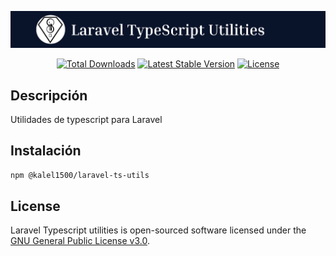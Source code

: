 <p align="center"><img src="./art/title.png" alt="Laravel TypeScript Utilities"></p>

<p align="center">
    <a href="https://www.npmjs.com/package/@kalel1500/laravel-ts-utils"><img src="https://img.shields.io/npm/dt/@kalel1500/laravel-ts-utils" alt="Total Downloads"></a>
    <a href="https://www.npmjs.com/package/@kalel1500/laravel-ts-utils"><img src="https://img.shields.io/npm/v/@kalel1500/laravel-ts-utils" alt="Latest Stable Version"></a>
    <a href="https://www.npmjs.com/package/@kalel1500/laravel-ts-utils"><img src="https://img.shields.io/npm/l/@kalel1500/laravel-ts-utils" alt="License"></a>
</p>

## Descripción

Utilidades de typescript para Laravel

## Instalación

```bash
npm @kalel1500/laravel-ts-utils
```

## License

Laravel Typescript utilities is open-sourced software licensed under the [GNU General Public License v3.0](LICENSE).
